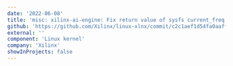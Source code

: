 ```yaml
---
date: '2022-06-08'
title: 'misc: xilinx-ai-engine: Fix return value of sysfs current_freq read op'
github: 'https://github.com/Xilinx/linux-xlnx/commit/c2c1aef1d54fa0aaff7870eaa40abf86a88a6141'
external: ''
component: 'Linux kernel'
company: 'Xilinx'
showInProjects: false
---
```

